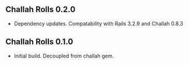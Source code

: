 ## Challah Rolls 0.2.0

* Dependency updates. Compatability with Rails 3.2.9 and Challah 0.8.3

## Challah Rolls 0.1.0

* Initial build. Decoupled from challah gem.